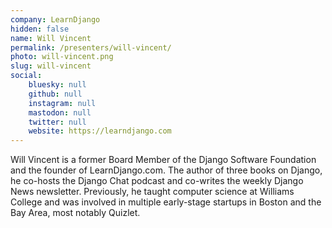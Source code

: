 ```yaml
---
company: LearnDjango
hidden: false
name: Will Vincent
permalink: /presenters/will-vincent/
photo: will-vincent.png
slug: will-vincent
social:
    bluesky: null
    github: null
    instagram: null
    mastodon: null
    twitter: null
    website: https://learndjango.com
---
```


Will Vincent is a former Board Member of the Django Software Foundation and the founder of LearnDjango.com. The author of three books on Django, he co-hosts the Django Chat podcast and co-writes the weekly Django News newsletter. Previously, he taught computer science at Williams College and was involved in multiple early-stage startups in Boston and the Bay Area, most notably Quizlet.
